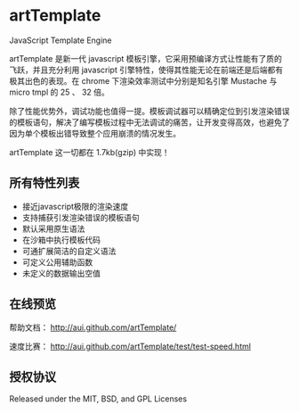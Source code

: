 artTemplate
===========

JavaScript Template Engine

artTemplate 是新一代 javascript 模板引擎，它采用预编译方式让性能有了质的飞跃，并且充分利用 javascript 引擎特性，使得其性能无论在前端还是后端都有极其出色的表现。在 chrome 下渲染效率测试中分别是知名引擎 Mustache 与 micro tmpl 的 25 、 32 倍。

除了性能优势外，调试功能也值得一提。模板调试器可以精确定位到引发渲染错误的模板语句，解决了编写模板过程中无法调试的痛苦，让开发变得高效，也避免了因为单个模板出错导致整个应用崩溃的情况发生。

artTemplate 这一切都在 1.7kb(gzip) 中实现！


## 所有特性列表

* 接近javascript极限的渲染速度
* 支持捕获引发渲染错误的模板语句
* 默认采用原生语法
* 在沙箱中执行模板代码
* 可通扩展简洁的自定义语法
* 可定义公用辅助函数
* 未定义的数据输出空值


## 在线预览

帮助文档： http://aui.github.com/artTemplate/

速度比赛： http://aui.github.com/artTemplate/test/test-speed.html

## 授权协议

Released under the MIT, BSD, and GPL Licenses